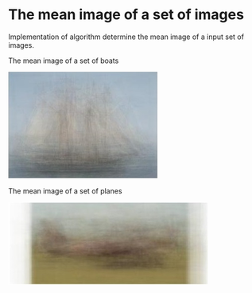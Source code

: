 # The mean image of a set of images

Implementation of algorithm determine the mean image of a input set of images.

The mean image of a set of boats

![screenshot](https://github.com/adiIspas/Computer-Vision/blob/master/Laboratory%201/boat_mean.jpg)

The mean image of a set of planes

![screenshot](https://github.com/adiIspas/Computer-Vision/blob/master/Laboratory%201/plane_mean.jpg)

